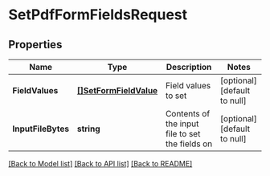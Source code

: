 # SetPdfFormFieldsRequest

## Properties
Name | Type | Description | Notes
------------ | ------------- | ------------- | -------------
**FieldValues** | [**[]SetFormFieldValue**](SetFormFieldValue.md) | Field values to set | [optional] [default to null]
**InputFileBytes** | **string** | Contents of the input file to set the fields on | [optional] [default to null]

[[Back to Model list]](../README.md#documentation-for-models) [[Back to API list]](../README.md#documentation-for-api-endpoints) [[Back to README]](../README.md)


